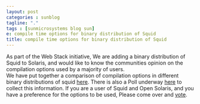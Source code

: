 ```yaml
---
layout: post
categories : sunblog
tagline: "."
tags : [sunmicrosystems blog sun]
e: compile time options for binary distribution of Squid
title: compile time options for binary distribution of Squid
---
```


As part of the Web Stack initiative, We are adding a binary distribution of  Squid to Solaris, and would like to know the communities opinion on the compilation options used by a majority of users.  
We have put together a comparison of compilation options in different binary distributions of squid [here](http://wikis.sun.com/display/WebStack/SquidCache). There is also a Poll underway [here](http://blogs.sun.com/blue/resource/squidpoll.html) to collect this information. If you are a user of Squid and Open Solaris, and you have a preference for the options to be used, Please come over and [vote](http://blogs.sun.com/blue/resource/squidpoll.html).
